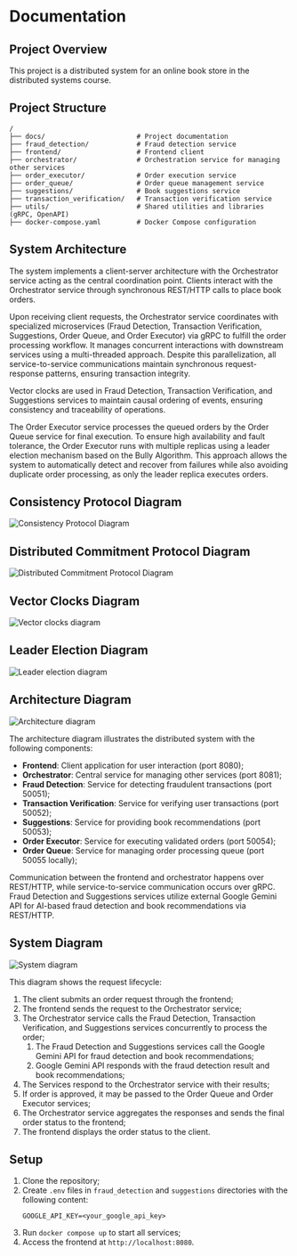 # Documentation

## Project Overview
This project is a distributed system for an online book store in the distributed systems course.

## Project Structure
```
/
├── docs/                       # Project documentation
├── fraud_detection/            # Fraud detection service
├── frontend/                   # Frontend client
├── orchestrator/               # Orchestration service for managing other services
├── order_executor/             # Order execution service
├── order_queue/                # Order queue management service
├── suggestions/                # Book suggestions service
├── transaction_verification/   # Transaction verification service
├── utils/                      # Shared utilities and libraries (gRPC, OpenAPI)
├── docker-compose.yaml         # Docker Compose configuration
```

## System Architecture

The system implements a client-server architecture with the Orchestrator service acting as the central coordination point. Clients interact with the Orchestrator service through synchronous REST/HTTP calls to place book orders.

Upon receiving client requests, the Orchestrator service coordinates with specialized microservices (Fraud Detection, Transaction Verification, Suggestions, Order Queue, and Order Executor) via gRPC to fulfill the order processing workflow. It manages concurrent interactions with downstream services using a multi-threaded approach. Despite this parallelization, all service-to-service communications maintain synchronous request-response patterns, ensuring transaction integrity.

Vector clocks are used in Fraud Detection, Transaction Verification, and Suggestions services to maintain causal ordering of events, ensuring consistency and traceability of operations.

The Order Executor service processes the queued orders by the Order Queue service for final execution. To ensure high availability and fault tolerance, the Order Executor runs with multiple replicas using a leader election mechanism based on the Bully Algorithm. This approach allows the system to automatically detect and recover from failures while also avoiding duplicate order processing, as only the leader replica executes orders.

## Consistency Protocol Diagram
![Consistency Protocol Diagram](./consistency_protocol_diagram.png)


## Distributed Commitment Protocol Diagram
![Distributed Commitment Protocol Diagram](./distributed_commitment_protocol_diagram.png)
## Vector Clocks Diagram

![Vector clocks diagram](./vector_clocks_diagram.png)

## Leader Election Diagram

![Leader election diagram](./leader_election_diagram.png)

## Architecture Diagram

![Architecture diagram](./architecture_diagram.png)

The architecture diagram illustrates the distributed system with the following components:
- **Frontend**: Client application for user interaction (port 8080);
- **Orchestrator**: Central service for managing other services (port 8081);
- **Fraud Detection**: Service for detecting fraudulent transactions (port 50051);
- **Transaction Verification**: Service for verifying user transactions (port 50052);
- **Suggestions**: Service for providing book recommendations (port 50053);
- **Order Executor**: Service for executing validated orders (port 50054);
- **Order Queue**: Service for managing order processing queue (port 50055 locally);

Communication between the frontend and orchestrator happens over REST/HTTP, while service-to-service communication occurs over gRPC. Fraud Detection and Suggestions services utilize external Google Gemini API for AI-based fraud detection and book recommendations via REST/HTTP.

## System Diagram

![System diagram](./system_diagram.png)

This diagram shows the request lifecycle:
1. The client submits an order request through the frontend;
2. The frontend sends the request to the Orchestrator service;
3. The Orchestrator service calls the Fraud Detection, Transaction Verification, and Suggestions services concurrently to process the order;
    1. The Fraud Detection and Suggestions services call the Google Gemini API for fraud detection and book recommendations;
    2. Google Gemini API responds with the fraud detection result and book recommendations;
4. The Services respond to the Orchestrator service with their results;
5. If order is approved, it may be passed to the Order Queue and Order Executor services;
6. The Orchestrator service aggregates the responses and sends the final order status to the frontend;
7. The frontend displays the order status to the client.

## Setup
1. Clone the repository;
2. Create `.env` files in `fraud_detection` and `suggestions` directories with the following content:
    ```
    GOOGLE_API_KEY=<your_google_api_key>
    ```
3. Run `docker compose up` to start all services;
4. Access the frontend at `http://localhost:8080`.
